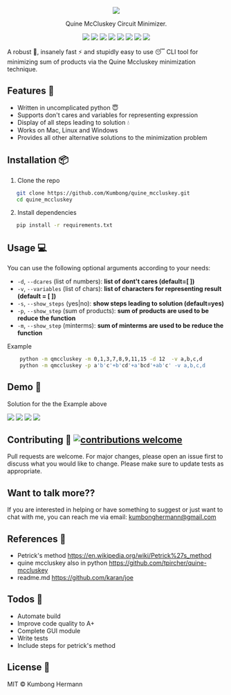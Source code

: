 <p align="center">
	<a href="https://www.hackerrank.com/profile/kumbonghermann"><img src="assets/images/circuit.jpg" ></a>
</p>
<p 
<h1 align="center">
    Quine McCluskey Circuit Minimizer.
</h1>
  <p align="center">
 <img src="https://img.shields.io/github/release/Kumbong/quine_mccluskey.svg" />
 <img src="https://img.shields.io/github/issues/Kumbong/quine_mccluskey.svg">
 <img src="https://img.shields.io/github/issues-closed-raw/Kumbong/quine_mccluskey.svg">
 <img src="https://requires.io/github/Kumbong/quine_mccluskey/requirements.svg?branch=master"> 
 <img src="https://img.shields.io/snyk/vulnerabilities/github/Kumbong/quine_mccluskey.svg">
 <img src="https://img.shields.io/github/languages/top/kumbong/quine_mccluskey.svg">
 <img src="https://img.shields.io/codefactor/grade/github/kumbong/quine_mccluskey/master.svg">
 <img src="https://travis-ci.org/Kumbong/quine_mccluskey.svg?branch=master">
 </p>

A robust :hammer:, insanely fast :zap: and stupidly easy to use :sleeping: CLI tool for minimizing sum of products via the Quine Mccluskey minimization technique.

## Features :gem:
   * Written in uncomplicated python :innocent:
   * Supports don't cares and variables for representing expression
   * Display of all steps leading to solution :droplet:
   * Works on Mac, Linux and Windows
   * Provides all other alternative solutions to the minimization problem
   
## Installation :package:
1. Clone the repo
```bash
   git clone https://github.com/Kumbong/quine_mccluskey.git
   cd quine_mccluskey
```
2. Install dependencies
```bash
   pip install -r requirements.txt
```

## Usage :computer:
You can use the following optional arguments according to your needs: 

   * `-d`, `--dcares` (list of numbers): **list of dont't cares (default=[ ])**
   * `-v`, `--variables` (list of chars): **list of characters for representing result (default = [ ])**
   * `-s`, `--show_steps` (yes|no): **show steps leading to solution (default=yes)**
   * `-p`, `--show_step` (sum of products): **sum of products are used to be reduce the function**
   * `-m`, `--show_step` (minterms): **sum of minterms are used to be reduce the function**
   
Example
```bash
    python -m qmccluskey -m 0,1,3,7,8,9,11,15 -d 12  -v a,b,c,d
    python -m qmccluskey -p a'b'c'+b'cd'+a'bcd'+ab'c' -v a,b,c,d
```
## Demo :movie_camera:
   Solution for the the Example above
   
   ![](assets/images/grouping.png)
   ![](assets/images/combining.png)
   ![](assets/images/coverage.png)
   ![](assets/images/solution.png)
   
## Contributing :gift: [![contributions welcome](https://img.shields.io/badge/contributions-welcome-brightgreen.svg?style=flat)](https://github.com/dwyl/esta/issues)
Pull requests are welcome. For major changes, please open an issue first to discuss what you would like to change.
Please make sure to update tests as appropriate.

## Want to talk more??
 If you are interested in helping or have something to suggest or just want to chat with me, you can reach me via email: kumbonghermann@gmail.com


## References :book:
* Petrick's method 
    https://en.wikipedia.org/wiki/Petrick%27s_method
* quine mccluskey also in python
    https://github.com/tpircher/quine-mccluskey
* readme.md
    https://github.com/karan/joe

## Todos :pencil:
 - Automate build
 - Improve code quality to A+
 - Complete GUI module
 - Write tests
 - Include steps for petrick's method


License :key:
----

MIT &copy; Kumbong Hermann

